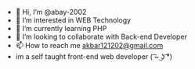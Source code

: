 - 👋 Hi, I’m @abay-2002
- 👀 I’m interested in WEB Technology
- 🌱 I’m currently learning PHP
- 💞️ I’m looking to collaborate with Back-end Developer
- 📫 How to reach me akbar121202@gmail.com
- im a self taught front-end web developer ( ͡~ ͜ʖ ͡°)
<!---
abay-2002/abay-2002 is a ✨ special ✨ repository because its `README.md` (this file) appears on your GitHub profile.
You can click the Preview link to take a look at your changes.
--->

